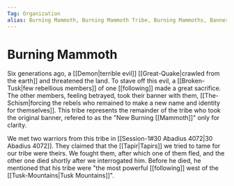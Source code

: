 ```yaml
---
Tag: Organization
alias: Burning Mammoth, Burning Mammoth Tribe, Burning Mammoths, Banner of the Burning Mammoth
---
```

# Burning Mammoth
Six generations ago, a [[Demon|terrible evil]] [[Great-Quake|crawled from the earth]] and threatened the land. To stave off this evil, a [[Broken-Tusk|few rebellious members]] of one [[following]] made a great sacrifice. The other members, feeling betrayed, took their banner with them, [[The-Schism|forcing the rebels who remained to make a new name and identity for themselves]]. This tribe represents the remainder of the tribe who took the original banner, refered to as the "New Burning [[Mammoth]]" only for clarity. 

We met two warriors from this tribe in [[Session-1#30 Abadius 4072|30 Abadius 4072]]. They claimed that the [[Tapir|Tapirs]] we tried to tame for our tribe were theirs. We fought them, after which one of them fled, and the other one died shortly after we interrogated him. Before he died, he mentioned that his tribe were "the most powerful [[following]] west of the [[Tusk-Mountains|Tusk Mountains]]".